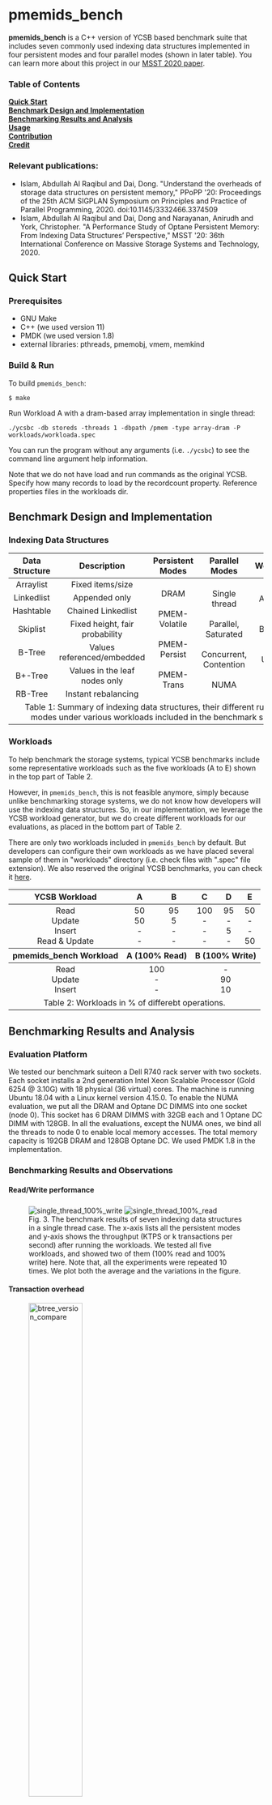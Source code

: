 # pmemids_bench

**pmemids_bench** is a C++ version of YCSB based benchmark suite that includes seven commonly used indexing data structures implemented in four persistent modes and four parallel modes (shown in later table). You can learn more about this project in our [MSST 2020 paper](https://storageconference.us/2020/Papers/02.APerformanceStudyOptane.pdf).

### Table of Contents
**[Quick Start](#quick-start)**<br>
**[Benchmark Design and Implementation](#benchmark-design-and-implementation)**<br>
**[Benchmarking Results and Analysis](#benchmarking-results-and-analysis)**<br>
**[Usage](#usage)**<br>
**[Contribution](#contribution)**<br>
**[Credit](#credit)**<br>

### Relevant publications:
  * Islam, Abdullah Al Raqibul and Dai, Dong. "Understand the overheads of storage data structures on persistent memory," PPoPP '20: Proceedings of the 25th ACM SIGPLAN Symposium on Principles and Practice of Parallel Programming, 2020. doi:10.1145/3332466.3374509
  * Islam, Abdullah Al Raqibul and Dai, Dong and Narayanan, Anirudh and York, Christopher. "A Performance Study of Optane Persistent Memory: From Indexing Data Structures’ Perspective," MSST '20: 36th International Conference on Massive Storage Systems and Technology, 2020.

## Quick Start

### Prerequisites
* GNU Make
* C++ (we used version 11)
* PMDK (we used version 1.8)
* external libraries: pthreads, pmemobj, vmem, memkind

### Build & Run
To build `pmemids_bench`:

```
$ make
```

Run Workload A with a dram-based array implementation in single thread:
```
./ycsbc -db storeds -threads 1 -dbpath /pmem -type array-dram -P workloads/workloada.spec
```
You can run the program without any arguments (i.e. `./ycsbc`) to see the command line argument help information.

Note that we do not have load and run commands as the original YCSB. Specify
how many records to load by the recordcount property. Reference properties
files in the workloads dir.

## Benchmark Design and Implementation

### Indexing Data Structures

<table>
  <thead>
    <tr>
      <th>Data Structure</th>
      <th>Description</th>
      <th>Persistent Modes</th>
      <th>Parallel Modes</th>
      <th>Workloads</th>
    </tr>
  </thead>
  <tbody>
    <tr>
      <td align="middle">Arraylist</td>
      <td align="middle">Fixed items/size</td>
      <td align="middle" rowspan="7">DRAM<br><br>
                           PMEM-Volatile<br><br>
                           PMEM-Persist<br><br>
                           PMEM-Trans</td>
      <td align="middle" rowspan="7">Single thread<br><br>
                           Parallel, Saturated<br><br>
                           Concurrent, Contention<br><br>
                           NUMA</td>
      <td align="middle" rowspan="7">A (100% Read)<br><br>
                           B (100% Write)<br>
                           (90% Update, 10% Insert)</td>
    </tr>
    <tr>
      <td align="middle">Linkedlist</td>
      <td align="middle">Appended only</td>
    </tr>
    <tr>
      <td align="middle">Hashtable</td>
      <td align="middle">Chained Linkedlist</td>
    </tr>
    <tr>
      <td align="middle">Skiplist</td>
      <td align="middle">Fixed height, fair probability</td>
    </tr>
    <tr>
      <td align="middle">B-Tree</td>
      <td align="middle">Values referenced/embedded</td>
    </tr>
    <tr>
      <td align="middle">B+-Tree</td>
      <td align="middle">Values in the leaf nodes only</td>
    </tr>
    <tr>
      <td align="middle">RB-Tree</td>
      <td align="middle">Instant rebalancing</td>
    </tr>
    <tr>
      <td colspan="5" align="middle">Table 1: Summary of indexing data structures, their different running modes under various workloads included in the benchmark suite.</td>
    </tr>
  </tbody>
</table>

### Workloads

To help benchmark the storage systems, typical YCSB benchmarks include some representative workloads such as the five workloads (A to E) shown in the top part of Table 2.

However, in `pmemids_bench`, this is not feasible anymore, simply because unlike benchmarking storage systems, we do not know how developers will use the indexing data structures. So, in our implementation, we leverage the YCSB workload generator, but we do create different workloads for our evaluations, as placed in the bottom part of Table 2.

There are only two workloads included in `pmemids_bench` by default. But developers can configure their own workloads as we have placed several sample of them in "workloads" directory (i.e. check files with ".spec" file extension). We also reserved the original YCSB benchmarks, you can check it [here](https://github.com/DIR-LAB/ycsb-storedsbench/tree/master/workloads/sample).

<table>
  <thead>
    <tr>
      <th>YCSB Workload</th>
      <th>A</th>
      <th>B</th>
      <th>C</th>
      <th>D</th>
      <th>E</th>
    </tr>
  </thead>
  <tbody>
    <tr>
      <td align="middle">Read<br>
                           Update<br>
                           Insert<br>
                           Read & Update</td>
      <td align="middle">50<br>
                           50<br>
                           -<br>
                           -</td>
      <td align="middle">95<br>
                           5<br>
                           -<br>
                           -</td>
      <td align="middle">100<br>
                           -<br>
                           -<br>
                           -</td>
      <td align="middle">95<br>
                           -<br>
                           5<br>
                           -</td>
      <td align="middle">50<br>
                           -<br>
                           -<br>
                           50</td>
    </tr>
  </tbody>
  <thead>
    <tr>
      <th>pmemids_bench Workload</th>
      <th colspan="2">A (100% Read)</th>
      <th colspan="3">B (100% Write)</th>
    </tr>
  </thead>
  <tbody>
    <tr>
      <td align="middle">Read<br>
                           Update<br>
                           Insert</td>
      <td  colspan="2" align="middle">100<br>
                           -<br>
                           -</td>
      <td  colspan="3" align="middle">-<br>
                           90<br>
                           10</td>
    </tr>
    <tr>
      <td colspan="6" align="middle">Table 2: Workloads in % of differebt operations.</td>
    </tr>
  </tbody>
</table>

## Benchmarking Results and Analysis

### Evaluation Platform
We tested our benchmark suiteon a Dell R740 rack server
with two sockets. Each socket installs a 2nd generation Intel
Xeon Scalable Processor (Gold 6254 @ 3.10G) with 18 physical
(36 virtual) cores. The machine is running Ubuntu 18.04 with a
Linux kernel version 4.15.0. To enable the NUMA evaluation,
we put all the DRAM and Optane DC DIMMS into one socket
(node 0). This socket has 6 DRAM DIMMS with 32GB each
and 1 Optane DC DIMM with 128GB. In all the evaluations,
except the NUMA ones, we bind all the threads to node 0 to
enable local memory accesses. The total memory capacity is
192GB DRAM and 128GB Optane DC. We used PMDK 1.8
in the implementation.

### Benchmarking Results and Observations

#### Read/Write performance

<figure>
    <img align="middle" src="https://github.com/DIR-LAB/ycsb-storedsbench/blob/master/workloads/plotting-readme/msst20_eval_1-1.jpg" alt="single_thread_100%_write"/>
    <img align="middle" src="https://github.com/DIR-LAB/ycsb-storedsbench/blob/master/workloads/plotting-readme/msst20_eval_1-2.jpg" alt="single_thread_100%_read"/>
    <figcaption>Fig. 3. The benchmark results of seven indexing data structures in a single thread case. The x-axis lists all the persistent modes and y-axis shows the throughput (KTPS or k transactions per second) after running the workloads. We tested all five workloads, and showed two of them (100% read and 100% write) here. Note that, all the experiments were repeated 10 times. We plot both the average and the variations in the figure.</figcaption>
</figure>

#### Transaction overhead

<figure>
  <img width="50%" height="50%" align="middle" src="https://github.com/DIR-LAB/ycsb-storedsbench/blob/master/workloads/plotting-readme/msst20_eval_3-1.jpg" alt="btree_version_compare"/>
  <figcaption>Fig. 5. The performance of two B-Tree implementations (value referenced vs. value embedded) in different persistent modes. The tree node size changes from 256 byts to 2K btyes.</figcaption>
</figure>


#### Scalability performance

<figure>
    <img align="middle" src="https://github.com/DIR-LAB/ycsb-storedsbench/blob/master/workloads/plotting-readme/msst20_eval_4-1.jpg" alt="parallel_thread_100%_write"/>
    <img align="middle" src="https://github.com/DIR-LAB/ycsb-storedsbench/blob/master/workloads/plotting-readme/msst20_eval_4-2.jpg" alt="parallel_thread_100%_read"/>
    <figcaption>Fig. 6. The benchmark results of seven indexing data structures in the Parallel, Saturated mode. The x-axis is the thread number; the y-axis is the aggregated throughput (KTPS) across all threads. We used up to 16 threads to make sure each thread is running in a physical core. We show both 100% write and 100% read workloads here.</figcaption>
</figure>

#### Concurrent/Contention performance

<table>
  <tr>
    <td colspan="2" align="middle">
      <figure>
        <img align="middle" src="https://github.com/DIR-LAB/ycsb-storedsbench/blob/master/workloads/plotting-readme/msst20_eval_5-3.jpg" alt="parallel_thread_100%_write"/>
        </figure>
    </td>
  </tr>
  <tr>
    <td>
       <figure>
        <img align="middle" src="https://github.com/DIR-LAB/ycsb-storedsbench/blob/master/workloads/plotting-readme/msst20_eval_5-1.jpg" alt="concurrent_thread_1"/>
        </figure>
    </td>
    <td>
      <figure>
        <img align="middle" src="https://github.com/DIR-LAB/ycsb-storedsbench/blob/master/workloads/plotting-readme/msst20_eval_5-2.jpg" alt="concurrent_thread_16"/>
      </figure>
    </td>
  </tr>
  <tr>
    <td colspan="2" align="middle">Fig. 7. The 100% write performance comparison of two cases running in the Concurrent, Contention mode. Here, x-axis groups indexing data structures and each group contains results of different persistent modes. The y-axis shows the throughput in KTPS.</td>
  </tr>
</table>

#### Lock persistence overhead

<figure>
  <img width="50%" align="middle" src="https://github.com/DIR-LAB/ycsb-storedsbench/blob/master/workloads/plotting-readme/msst20_eval_7-2.jpg" alt="rbtree_lock_persistence_legend"/>
  <img width="50%" align="middle" src="https://github.com/DIR-LAB/ycsb-storedsbench/blob/master/workloads/plotting-readme/msst20_eval_7-4.jpg" alt="rbtree_lock_persistence"/>
  <figcaption>Fig. 8. The 100% write performance comparison of four different mutex lock usages in PMEM-based RBTree, with thread number increases from 1 to 16</figcaption>
</figure>

#### NUMA overhead

<figure>
    <img align="middle" src="https://github.com/DIR-LAB/ycsb-storedsbench/blob/master/workloads/plotting-readme/msst20_eval_6_1-1.jpg" alt="numa_100%_write"/>
    <img align="middle" src="https://github.com/DIR-LAB/ycsb-storedsbench/blob/master/workloads/plotting-readme/msst20_eval_6_1-2.jpg" alt="numa_100%_read"/>
    <figcaption>Fig. 9. The benchmark results of seven indexing data structures in different persistent modes accessing local memory and remote memory. All evaluations are based on single thread.</figcaption>
</figure>

## Usage

One of the key motivations of this project is to allow others to reuse our framework and implement their specific data structures for performance comparison (using [YCSB workload](https://github.com/brianfrankcooper/YCSB/tree/master/workloads)). Please have a look at our [wiki page](https://github.com/DIR-LAB/ycsb-storedsbench/wiki) to learn how to add new data structures to this project. From the [Workloads](#workloads) section, you will get some idea about workload generation.

The project is well suited for testing third-party libraries. We helped [TwoMisses](https://www.threemisses.com) (an updated version of `ThreeMisses`, the winner of the first SNIA NVDIMM Challenge!) to benchmark their library. The integration is done in the branch [threemiss](https://github.com/DIR-LAB/ycsb-storedsbench/tree/threemiss).

## Contribution

If you would like to contribute to `pmemids_bench`, we would certainly appreciate your help! Here are some of the ways you can contribute:

* Bug fixes, whether they be for performance or correctness of the existing data structure implementation
* Improvement of the existing benchmark implementation and documentation
* Support for additional data structure implementations; we are open to adding more data structures in this repo

Our future goal is to provide a set of portable, high-performance PMEM-aware data structure baselines. For code contributions, please focus on code simplicity and readability. If you open a pull request, we will do an immediate sanity check and respond to you as soon as possible.

## Credit
* We use Jinglei Ren's (Github handle: [basicthinker](https://github.com/basicthinker)) C++ implementation of YCSB benchmark [YCSB-C](https://github.com/basicthinker/YCSB-C) as the base of our project.

